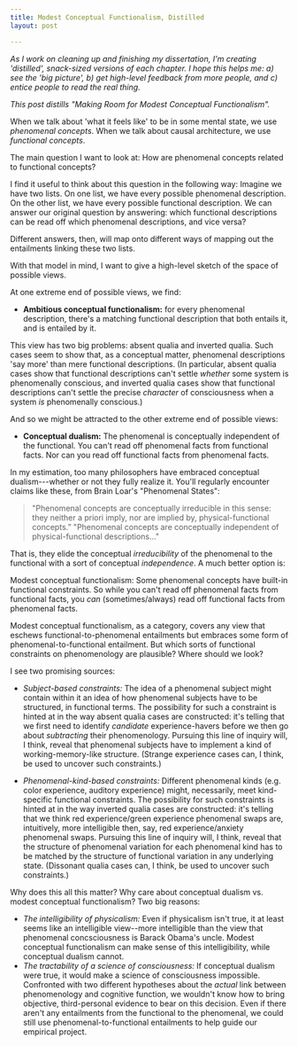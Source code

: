 ```yaml
---
title: Modest Conceptual Functionalism, Distilled
layout: post

---
```


_As I work on cleaning up and finishing my dissertation, I'm creating 'distilled', snack-sized versions of each chapter. I hope this helps me: a) see the 'big picture', b) get high-level feedback from more people, and c) entice people to read the real thing._

_This post distills "Making Room for Modest Conceptual Functionalism"._

When we talk about 'what it feels like' to be in some mental state, we use _phenomenal concepts_. When we talk about causal architecture, we use _functional concepts_.

The main question I want to look at: How are phenomenal concepts related to functional concepts?

I find it useful to think about this question in the following way: Imagine we have two lists. On one list, we have every possible phenomenal description. On the other list, we have every possible functional description. We can answer our original question by answering: which functional descriptions can be read off which phenomenal descriptions, and vice versa?

Different answers, then, will map onto different ways of mapping out the entailments linking these two lists.

With that model in mind, I want to give a high-level sketch of the space of possible views.

At one extreme end of possible views, we find:

- **Ambitious conceptual functionalism:** for every phenomenal description, there's a matching functional description that both entails it, and is entailed by it.

This view has two big problems: absent qualia and inverted qualia. Such cases seem to show that, as a conceptual matter, phenomenal descriptions 'say more' than mere functional descriptions. (In particular, absent qualia cases show that functional descriptions can't settle _whether_ some system is phenomenally conscious, and inverted qualia cases show that functional descriptions can't settle the precise *character* of consciousness when a system *is* phenomenally conscious.)

And so we might be attracted to the other extreme end of possible views:

- **Conceptual dualism:** The phenomenal is conceptually independent of the functional. You can't read off phenomenal facts from functional facts. Nor can you read off functional facts from phenomenal facts.

In my estimation, too many philosophers have embraced conceptual dualism---whether or not they fully realize it. You'll regularly encounter claims like these, from Brain Loar's "Phenomenal States":

> "Phenomenal concepts are conceptually irreducible in this sense: they neither a priori imply, nor are implied by, physical-functional concepts.”
> "Phenomenal concepts are conceptually independent of physical-functional descriptions..."

That is, they elide the conceptual *irreducibility* of the phenomenal to the functional with a sort of conceptual *independence*. A much better option is:

Modest conceptual functionalism: Some phenomenal concepts have built-in functional constraints. So while you can't read off phenomenal facts from functional facts, you *can* (sometimes/always) read off functional facts from phenomenal facts.

Modest conceptual functionalism, as a category, covers any view that eschews functional-to-phenomenal entailments but embraces some form of phenomenal-to-functional entailment. But which sorts of functional constraints on phenomenology are plausible? Where should we look?

I see two promising sources:

- *Subject-based constraints:* The idea of a phenomenal subject might contain within it an idea of how phenomenal subjects have to be structured, in functional terms. The possibility for such a constraint is hinted at in the way absent qualia cases are constructed: it's telling that we first need to identify *candidate* experience-havers before we then go about *subtracting* their phenomenology. Pursuing this line of inquiry will, I think, reveal that phenomenal subjects have to implement a kind of working-memory-like structure. (Strange experience cases can, I think, be used to uncover such constraints.)

- *Phenomenal-kind-based constraints:* Different phenomenal kinds (e.g. color experience, auditory experience) might, necessarily, meet kind-specific functional constraints. The possibility for such constraints is hinted at in the way inverted qualia cases are constructed: it's telling that we think red experience/green experience phenomenal swaps are, intuitively, more intelligible then, say, red experience/anxiety phenomenal swaps. Pursuing this line of inquiry will, I think, reveal that the structure of phenomenal variation for each phenomenal kind has to be matched by the structure of functional variation in any underlying state. (Dissonant qualia cases can, I think, be used to uncover such constraints.)

Why does this all this matter? Why care about conceptual dualism vs. modest conceptual functionalism? Two big reasons:

- _The intelligibility of physicalism:_ Even if physicalism isn't true, it at least seems like an intelligible view--more intelligible than the view that phenomenal concsciousness is Barack Obama's uncle. Modest conceptual functionalism can make sense of this intelligibility, while conceptual dualism cannot.
- _The tractability of a science of consciousness:_ If conceptual dualism were true, it would make a science of consciousness impossible. Confronted with two different hypotheses about the  *actual* link between phenomenology and cognitive function, we wouldn't know how to bring objective, third-personal evidence to bear on this decision. Even if there aren't any entailments from the functional to the phenomenal, we could still use phenomenal-to-functional entailments to help guide our empirical project.
